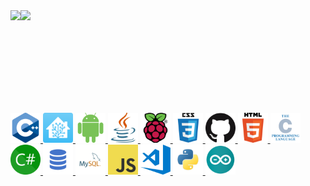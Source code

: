 <!--
### Hi there 👋
-->

<a href="https://github.com/scheric">
  <img align="left" with="500" src="https://github-readme-stats.vercel.app/api?username=scheric&show_icons=true&hide_border=true" />
</a>

<a href="https://github.com/scheric">
  <img align="left" with="500"  src="https://github-readme-stats.vercel.app/api/top-langs/?username=scheric&hide_border=true" />
</a>

<br/><br/><br/><br/><br/><br/><br/><br/>

<a href="https://github.com/topics/cpp">
<img border="0" src="https://raw.githubusercontent.com/github/explore/80688e429a7d4ef2fca1e82350fe8e3517d3494d/topics/cpp/cpp.png" width="48px">
</a>

<a href="https://github.com/topics/home-assistant">
<img border="0" src="https://raw.githubusercontent.com/github/explore/1c6590bcecae757172108275aedd0b75680d8f1a/topics/home-assistant/home-assistant.png" width="48px">
</a>

<a href="https://github.com/topics/android">
<img border="0" src="https://raw.githubusercontent.com/github/explore/80688e429a7d4ef2fca1e82350fe8e3517d3494d/topics/android/android.png" width="48px">
</a>

<a href="https://github.com/topics/java">
<img border="0" src="https://raw.githubusercontent.com/github/explore/80688e429a7d4ef2fca1e82350fe8e3517d3494d/topics/java/java.png" width="48px">
</a>

<a href="https://github.com/topics/raspberry-pi">
<img border="0" src="https://raw.githubusercontent.com/github/explore/80688e429a7d4ef2fca1e82350fe8e3517d3494d/topics/raspberry-pi/raspberry-pi.png" width="48px">
</a>

<a href="https://github.com/topics/css">
<img border="0" src="https://raw.githubusercontent.com/github/explore/80688e429a7d4ef2fca1e82350fe8e3517d3494d/topics/css/css.png" width="48px">
</a>

<a href="https://github.com/topics/github">
<img border="0" src="https://raw.githubusercontent.com/github/explore/78df643247d429f6cc873026c0622819ad797942/topics/github/github.png" width="48px">
</a>

<a href="https://github.com/topics/html">
<img border="0" src="https://raw.githubusercontent.com/github/explore/80688e429a7d4ef2fca1e82350fe8e3517d3494d/topics/html/html.png" width="48px">
</a>

<a href="https://github.com/topics/c">
<img border="0" src="https://raw.githubusercontent.com/github/explore/80688e429a7d4ef2fca1e82350fe8e3517d3494d/topics/c/c.png" width="48px">
</a>

<a href="https://github.com/topics/csharp">
<img border="0" src="https://raw.githubusercontent.com/github/explore/80688e429a7d4ef2fca1e82350fe8e3517d3494d/topics/csharp/csharp.png" width="48px">
</a>

<a href="https://github.com/topics/sql">
<img border="0" src="https://raw.githubusercontent.com/github/explore/80688e429a7d4ef2fca1e82350fe8e3517d3494d/topics/sql/sql.png" width="48px">
</a>

<a href="https://github.com/topics/mysql">
<img border="0" src="https://raw.githubusercontent.com/github/explore/80688e429a7d4ef2fca1e82350fe8e3517d3494d/topics/mysql/mysql.png" width="48px">
</a>

<a href="https://github.com/topics/javascript">
<img border="0" src="https://raw.githubusercontent.com/github/explore/80688e429a7d4ef2fca1e82350fe8e3517d3494d/topics/javascript/javascript.png" width="48px">
</a>

<a href="https://github.com/topics/visual-studio-code">
<img border="0" src="https://raw.githubusercontent.com/github/explore/80688e429a7d4ef2fca1e82350fe8e3517d3494d/topics/visual-studio-code/visual-studio-code.png" width="48px">
</a>

<a href="https://github.com/topics/python">
<img border="0" src="https://raw.githubusercontent.com/github/explore/80688e429a7d4ef2fca1e82350fe8e3517d3494d/topics/python/python.png" width="48px">
</a>

<a href="https://github.com/topics/arduino">
<img border="0" src="https://raw.githubusercontent.com/github/explore/80688e429a7d4ef2fca1e82350fe8e3517d3494d/topics/arduino/arduino.png" width="48px">
</a>


<!--
<a href="https://github.com/scheric">
  <img align="bottem" src="https://github-readme-stats.vercel.app/api?username=scheric&show_icons=true&hide_border=true&include_all_commits=true" />
</a>
-->
<!--
**scheric/scheric** is a ✨ _special_ ✨ repository because its `README.md` (this file) appears on your GitHub profile.

Here are some ideas to get you started:

- 🔭 I’m currently working on ...
- 🌱 I’m currently learning ...
- 👯 I’m looking to collaborate on ...
- 🤔 I’m looking for help with ...
- 💬 Ask me about ...
- 📫 How to reach me: ...
- 😄 Pronouns: ...
- ⚡ Fun fact: ...
-->
